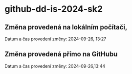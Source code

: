 # github-dd-is-2024-sk2


## Změna provedená na lokálním počítači,
Datum a čas provedení změny: 2024-09-26, 13:27


## Změna provedená přímo na GitHubu
Datum a čas provedení změny: 2024-09-26,13:44

